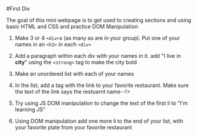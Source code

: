 #First Div

The goal of this mini webpage is to get used to creating sections and using basic HTML and CSS and practice DOM Manipulation

1. Make 3 or 4 `<div>`s (as many as are in your group). Put one of your names in an `<h2>` in each `<div>`
2. Add a paragraph within each div with your names in it. add "I live in **city**" using the `<strong>` tag to make the city bold
3. Make an unordered list with each of your names
4. In the list, add a <a> tag with the link to your favorite restaurant. Make sure the text of the link says the restuarnt name--!>

5. Try using JS DOM manipulation to change the text of the first li to "I'm learning JS"

6. Using DOM manipulation add one more li to the end of your list, with your favorite plate from your favorite restaurant
